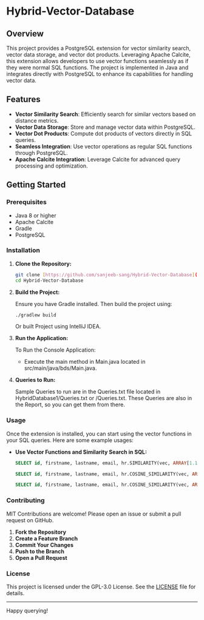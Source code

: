 # Hybrid-Vector-Database

## Overview

This project provides a PostgreSQL extension for vector similarity search, vector data storage, and vector dot products. Leveraging Apache Calcite, this extension allows developers to use vector functions seamlessly as if they were normal SQL functions. The project is implemented in Java and integrates directly with PostgreSQL to enhance its capabilities for handling vector data.

## Features

- **Vector Similarity Search**: Efficiently search for similar vectors based on distance metrics.
- **Vector Data Storage**: Store and manage vector data within PostgreSQL.
- **Vector Dot Products**: Compute dot products of vectors directly in SQL queries.
- **Seamless Integration**: Use vector operations as regular SQL functions through PostgreSQL.
- **Apache Calcite Integration**: Leverage Calcite for advanced query processing and optimization.

## Getting Started

### Prerequisites

- Java 8 or higher
- Apache Calcite
- Gradle
- PostgreSQL

### Installation

1. **Clone the Repository:**

    ```bash
    git clone [https://github.com/sanjeeb-sang/Hybrid-Vector-Database](https://github.com/sanjeeb-sang/Hybrid-Vector-Database)
    cd Hybrid-Vector-Database
    ```

2. **Build the Project:**

    Ensure you have Gradle installed. Then build the project using:

    ```bash
    ./gradlew build
    ```
    Or built Project using IntelliJ IDEA.

3. **Run the Application:**

    To Run the Console Application:
    - Execute the main method in Main.java located in src/main/java/bds/Main.java.
  
4. **Queries to Run:**

    Sample Queries to run are in the Queries.txt file located in HybridDatabase1/Queries.txt or <Project Root>/Queries.txt.
    These Queries are also in the Report, so you can get them from there.

### Usage

Once the extension is installed, you can start using the vector functions in your SQL queries. Here are some example usages:

- **Use Vector Functions and Similarity Search in SQL:**

    ```sql
    SELECT id, firstname, lastname, email, hr.SIMILARITY(vec, ARRAY[1.1, 2.2]), hr.SUM_ELEMENTS(vec) as SumElements from hr.employees where age > 30 and hr.SIMILARITY(vec, ARRAY[1.1, 2.2]) > 10 
    ```

    ```sql
    SELECT id, firstname, lastname, email, hr.COSINE_SIMILARITY(vec, ARRAY[1.1, 2.2]) from hr.employees where age > 30 and hr.SIMILARITY(vec, ARRAY[1.1, 2.2]) > 10
    ```

    ```sql
    SELECT id, firstname, lastname, email, hr.COSINE_SIMILARITY(vec, ARRAY[1.1, 2.2]) as CosineSimilarity, hr.SIMILARITY(vec, ARRAY[1.1, 2.2]) as Similarity from hr.employees where age > 30 and hr.SIMILARITY(vec, ARRAY[1.1, 2.2]) > 50 and hr.COSINE_SIMILARITY(vec, ARRAY[1.1, 2.2]) > 0.555 ORDER BY CosineSimilarity DESC

    ```

### Contributing
MIT
Contributions are welcome! Please open an issue or submit a pull request on GitHub.

1. **Fork the Repository**
2. **Create a Feature Branch**
3. **Commit Your Changes**
4. **Push to the Branch**
5. **Open a Pull Request**

### License

This project is licensed under the GPL-3.0 License. See the [LICENSE](LICENSE) file for details.


---

Happy querying!

